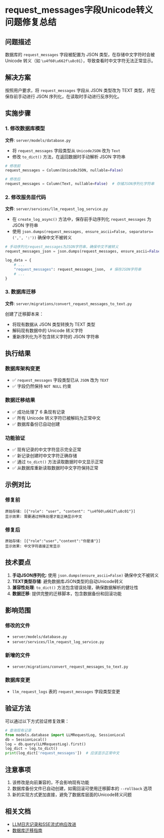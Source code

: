 # request_messages字段Unicode转义问题修复总结

## 问题描述

数据库的 `request_messages` 字段被配置为 JSON 类型，在存储中文字符时会被 Unicode 转义（如 `\u4f60\u662f\u8c01`），导致查看时中文字符无法正常显示。

## 解决方案

按照用户要求，将 `request_messages` 字段从 JSON 类型改为 TEXT 类型，并在保存前手动进行 JSON 序列化，在读取时手动进行反序列化。

## 实施步骤

### 1. 修改数据库模型

**文件**: `server/models/database.py`

- 将 `request_messages` 字段类型从 `UnicodeJSON` 改为 `Text`
- 修改 `to_dict()` 方法，在返回数据时手动解析 JSON 字符串

```python
# 修改前
request_messages = Column(UnicodeJSON, nullable=False)

# 修改后  
request_messages = Column(Text, nullable=False)  # 存储JSON序列化字符串
```

### 2. 修改服务层代码

**文件**: `server/services/llm_request_log_service.py`

- 在 `create_log_async()` 方法中，保存前手动序列化 `request_messages` 为 JSON 字符串
- 使用 `json.dumps(request_messages, ensure_ascii=False, separators=(',', ':'))` 确保中文不被转义

```python
# 手动序列化request_messages为JSON字符串，确保中文不被转义
request_messages_json = json.dumps(request_messages, ensure_ascii=False, separators=(',', ':'))

log_data = {
    # ...
    "request_messages": request_messages_json,  # 保存JSON字符串
    # ...
}
```

### 3. 数据库迁移

**文件**: `server/migrations/convert_request_messages_to_text.py`

创建了迁移脚本来：
- 将现有数据从 JSON 类型转换为 TEXT 类型
- 解码现有数据中的 Unicode 转义字符
- 重新序列化为不包含转义字符的 JSON 字符串

## 执行结果

### 数据库架构变更
- ✅ `request_messages` 字段类型已从 `JSON` 改为 `TEXT`
- ✅ 字段仍然保持 `NOT NULL` 约束

### 数据迁移结果
- ✅ 成功处理了 6 条现有记录
- ✅ 所有 Unicode 转义字符已被解码为正常中文
- ✅ 数据库备份已自动创建

### 功能验证
- ✅ 现有记录的中文字符显示完全正常
- ✅ 新记录创建时中文字符正确存储
- ✅ 通过 `to_dict()` 方法读取数据时中文显示正常
- ✅ 从数据库重新读取数据时中文字符保持正常

## 示例对比

### 修复前
```
原始存储: [{"role": "user", "content": "\u4f60\u662f\u8c01"}]
显示效果: 需要通过特殊处理才能正确显示中文
```

### 修复后
```
原始存储: [{"role":"user","content":"你是谁"}]
显示效果: 中文字符直接正常显示
```

## 技术要点

1. **手动JSON序列化**: 使用 `json.dumps(ensure_ascii=False)` 确保中文不被转义
2. **TEXT类型存储**: 避免数据库JSON类型的自动Unicode转义
3. **兼容性处理**: `to_dict()` 方法包含错误处理，确保数据解析的健壮性
4. **数据迁移**: 提供完整的迁移脚本，包含数据备份和回滚功能

## 影响范围

### 修改的文件
- `server/models/database.py`
- `server/services/llm_request_log_service.py`

### 新增的文件
- `server/migrations/convert_request_messages_to_text.py`

### 数据库变更
- `llm_request_logs` 表的 `request_messages` 字段类型变更

## 验证方法

可以通过以下方式验证修复效果：

```python
# 查询现有记录
from models.database import LLMRequestLog, SessionLocal
db = SessionLocal()
log = db.query(LLMRequestLog).first()
log_dict = log.to_dict()
print(log_dict['request_messages'])  # 应该显示正常中文
```

## 注意事项

1. 该修改是向前兼容的，不会影响现有功能
2. 数据库备份文件已自动创建，如需回滚可使用迁移脚本的 `--rollback` 选项
3. 新的实现方式更加直接，避免了数据库层面的Unicode转义问题

## 相关文档

- [LLM日志记录和SSE流式响应改进](./llm_logging_and_sse_improvements.md)
- [数据库迁移指南](../server/services/DATABASE_MIGRATION_GUIDE.md) 